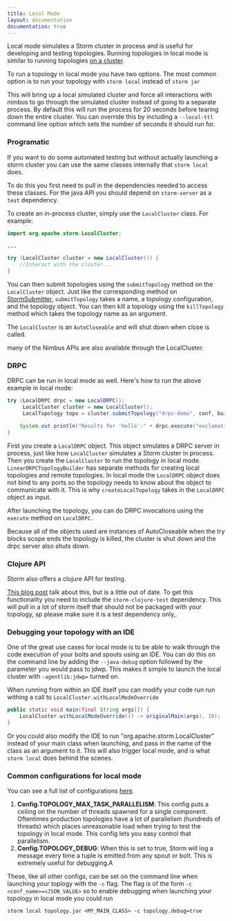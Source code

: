 ```yaml
---
title: Local Mode
layout: documentation
documentation: true
---
```

Local mode simulates a Storm cluster in process and is useful for developing and testing topologies. Running topologies in local mode is similar to running topologies [on a cluster](Running-topologies-on-a-production-cluster.html).

To run a topology in local mode you have two options.  The most common option is to run your topology with `storm local` instead of `storm jar`

This will bring up a local simulated cluster and force all interactions with nimbus to go through the simulated cluster instead of going to a separate process. By default this will run the process for 20 seconds before tearing down the entire cluster.  You can override this by including a `--local-ttl` command line option which sets the number of seconds it should run for.

### Programatic

If you want to do some automated testing but without actually launching a storm cluster you can use the same classes internally that `storm local` does.

To do this you first need to pull in the dependencies needed to access these classes.  For the java API you should depend on `storm-server` as a `test` dependency.

To create an in-process cluster, simply use the `LocalCluster` class. For example:

```java
import org.apache.storm.LocalCluster;

...

try (LocalCluster cluster = new LocalCluster()) {
    //Interact with the cluster...
}
```

You can then submit topologies using the `submitTopology` method on the `LocalCluster` object. Just like the corresponding method on [StormSubmitter](javadocs/org/apache/storm/StormSubmitter.html), `submitTopology` takes a name, a topology configuration, and the topology object. You can then kill a topology using the `killTopology` method which takes the topology name as an argument.

The `LocalCluster` is an `AutoCloseable` and will shut down when close is called. 

many of the Nimbus APIs are also available through the LocalCluster.

### DRPC

DRPC can be run in local mode as well. Here's how to run the above example in local mode:

```java
try (LocalDRPC drpc = new LocalDRPC();
     LocalCluster cluster = new LocalCluster();
     LocalTopology topo = cluster.submitTopology("drpc-demo", conf, builder.createLocalTopology(drpc))) {

    System.out.println("Results for 'hello':" + drpc.execute("exclamation", "hello"));
}
```

First you create a `LocalDRPC` object. This object simulates a DRPC server in process, just like how `LocalCluster` simulates a Storm cluster in process. Then you create the `LocalCluster` to run the topology in local mode. `LinearDRPCTopologyBuilder` has separate methods for creating local topologies and remote topologies. In local mode the `LocalDRPC` object does not bind to any ports so the topology needs to know about the object to communicate with it. This is why `createLocalTopology` takes in the `LocalDRPC` object as input.

After launching the topology, you can do DRPC invocations using the `execute` method on `LocalDRPC`.

Because all of the objects used are instances of AutoCloseable when the try blocks scope ends the topology is killed, the cluster is shut down and the drpc server also shuts down.

### Clojure API

Storm also offers a clojure API for testing.

[This blog post](http://www.pixelmachine.org/2011/12/21/Testing-Storm-Topologies-Part-2.html) talk about this, but is a little out of date.  To get this functionality you need to include the `storm-clojure-test` dependency.  This will pull in a lot of storm itself that should not be packaged with your topology, sp please make sure it is a test dependency only,.

### Debugging your topology with an IDE

One of the great use cases for local mode is to be able to walk through the code execution of your bolts and spouts using an IDE.  You can do this on the command line by adding the `--java-debug` option followed by the parameter you would pass to jdwp. This makes it simple to launch the local cluster with `-agentlib:jdwp=` turned on.

When running from within an IDE itself you can modify your code run run withing a call to `LocalCluster.withLocalModeOverride`

```java
public static void main(final String args[]) {
    LocalCluster.withLocalModeOverride(() -> originalMain(args), 10);
}
```

Or you could also modify the IDE to run "org.apache.storm.LocalCluster" instead of your main class when launching, and pass in the name of the class as an argument to it.  This will also trigger local mode, and is what `storm local` does behind the scenes. 

### Common configurations for local mode

You can see a full list of configurations [here](javadocs/org/apache/storm/Config.html).

1. **Config.TOPOLOGY_MAX_TASK_PARALLELISM**: This config puts a ceiling on the number of threads spawned for a single component. Oftentimes production topologies have a lot of parallelism (hundreds of threads) which places unreasonable load when trying to test the topology in local mode. This config lets you easy control that parallelism.
2. **Config.TOPOLOGY_DEBUG**: When this is set to true, Storm will log a message every time a tuple is emitted from any spout or bolt. This is extremely useful for debugging.A

These, like all other configs, can be set on the command line when launching your toplogy with the `-c` flag.  The flag is of the form `-c <conf_name>=<JSON_VALUE>`  so to enable debugging when launching your topology in local mode you could run

```
storm local topology.jar <MY_MAIN_CLASS> -c topology.debug=true
``` 

